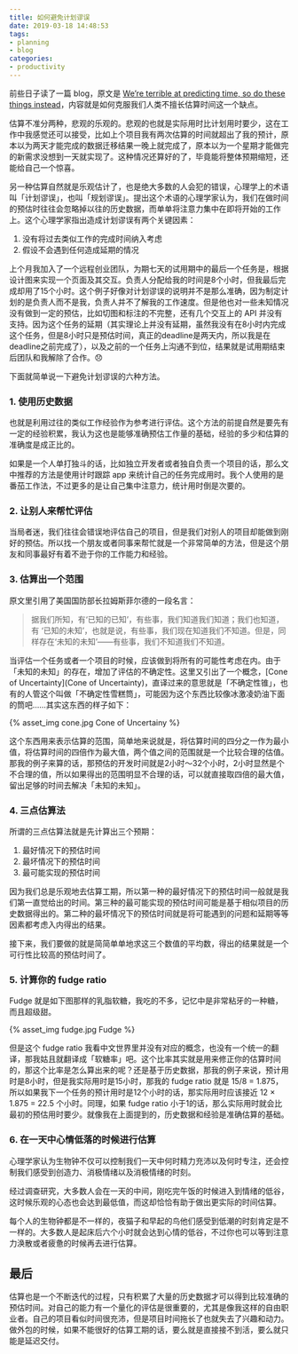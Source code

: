 ```yaml
---
title: 如何避免计划谬误
date: 2019-03-18 14:48:53
tags:
- planning
- blog
categories:
- productivity
---
```


前些日子读了一篇 blog，原文是 [We’re terrible at predicting time, so do these things instead](https://www.fastcompany.com/90313102/how-to-get-better-at-estimating-your-time)，内容就是如何克服我们人类不擅长估算时间这一个缺点。

<!-- more -->

估算不准分两种，悲观的乐观的。悲观的也就是实际用时比计划用时要少，这在工作中我感觉还可以接受，比如上个项目我有两次估算的时间就超出了我的预计，原本以为两天才能完成的数据迁移结果一晚上就完成了，原本以为一个星期才能做完的新需求没想到一天就实现了。这种情况还算好的了，毕竟能将整体预期缩短，还能给自己一个惊喜。

另一种估算自然就是乐观估计了，也是绝大多数的人会犯的错误，心理学上的术语叫「计划谬误」，也叫「规划谬误」。提出这个术语的心理学家认为，我们在做时间的预估时往往会忽略掉以往的历史数据，而单单将注意力集中在即将开始的工作上。这个心理学家指出造成计划谬误有两个关键因素：

1. 没有将过去类似工作的完成时间纳入考虑
2. 假设不会遇到任何造成延期的情况

上个月我加入了一个远程创业团队，为期七天的试用期中的最后一个任务是，根据设计图来实现一个页面及其交互。负责人分配给我的时间是8个小时，但我最后完成却用了15个小时。这个例子好像对计划谬误的说明并不是那么准确，因为制定计划的是负责人而不是我，负责人并不了解我的工作速度。但是他也对一些未知情况没有做到一定的预估，比如切图和标注的不完整，还有几个交互上的 API 并没有支持。因为这个任务的延期（其实理论上并没有延期，虽然我没有在8小时内完成这个任务，但是8小时只是预估时间，真正的deadline是两天内，所以我是在deadline之前完成了），以及之前的一个任务上沟通不到位，结果就是试用期结束后团队和我解除了合作。😞

下面就简单说一下避免计划谬误的六种方法。

### 1. 使用历史数据

也就是利用过往的类似工作经验作为参考进行评估。这个方法的前提自然是要先有一定的经验积累，我认为这也是能够准确预估工作量的基础，经验的多少和估算的准确度是成正比的。

如果是一个人单打独斗的话，比如独立开发者或者独自负责一个项目的话，那么文中推荐的方法是使用计时跟踪 app 来统计自己的任务完成用时。我个人使用的是番茄工作法，不过更多的是让自己集中注意力，统计用时倒是次要的。

### 2. 让别人来帮忙评估

当局者迷，我们往往会错误地评估自己的项目，但是我们对别人的项目却能做到刚好的预估。所以找一个朋友或者同事来帮忙就是一个非常简单的方法，但是这个朋友和同事最好有着不逊于你的工作能力和经验。

### 3. 估算出一个范围

原文里引用了美国国防部长拉姆斯菲尔德的一段名言：

> 据我们所知，有‘已知的已知’，有些事，我们知道我们知道；我们也知道，有 ‘已知的未知’，也就是说，有些事，我们现在知道我们不知道。但是，同样存在‘未知的未知’——有些事，我们不知道我们不知道。

当评估一个任务或者一个项目的时候，应该做到将所有的可能性考虑在内。由于「未知的未知」的存在，增加了评估的不确定性。这里又引出了一个概念，[Cone of Uncertainty](Cone of Uncertainty)，直译过来的意思就是「不确定性锥」，也有的人管这个叫做「不确定性雪糕筒」，可能因为这个东西比较像冰激凌奶油下面的筒吧……其实这东西的样子如下：

{% asset_img  cone.jpg Cone of Uncertainy %}

这个东西用来表示估算的范围，简单地来说就是，将估算时间的四分之一作为最小值，将估算时间的四倍作为最大值，两个值之间的范围就是一个比较合理的估值。那我的例子来算的话，那预估的开发时间就是2小时～32个小时，2小时显然是个不合理的值，所以如果得出的范围明显不合理的话，可以就直接取四倍的最大值，留出足够的时间去解决「未知的未知」。

### 4. 三点估算法

所谓的三点估算法就是先计算出三个预期：

1. 最好情况下的预估时间
2. 最坏情况下的预估时间
3. 最可能实现的预估时间

因为我们总是乐观地去估算工期，所以第一种的最好情况下的预估时间一般就是我们第一直觉给出的时间。第三种的最可能实现的预估时间可能是基于相似项目的历史数据得出的。第二种的最坏情况下的预估时间就是将可能遇到的问题和延期等等因素都考虑入内得出的结果。

接下来，我们要做的就是简简单单地求这三个数值的平均数，得出的结果就是一个可行性比较高的预估时间了。

### 5. 计算你的 fudge ratio

Fudge 就是如下图那样的乳脂软糖，我吃的不多，记忆中是非常粘牙的一种糖，而且超级甜。

{% asset_img  fudge.jpg Fudge %}

但是这个 fudge ratio 我看中文世界里并没有对应的概念，也没有一个统一的翻译，那我姑且就翻译成「软糖率」吧。这个比率其实就是用来修正你的估算时间的，那这个比率是怎么算出来的呢？还是基于历史数据，那我的例子来说，预计用时是8小时，但是我实际用时是15小时，那我的 fudge ratio 就是 15/8 = 1.875，所以如果我下一个任务的预计用时是12个小时的话，那实际用时应该接近 12 × 1.875 = 22.5 个小时。同理，如果 fudge ratio 小于1的话，那么实际用时就会比最初的预估用时要少。就像我在上面提到的，历史数据和经验是准确估算的基础。

### 6. 在一天中心情低落的时候进行估算

心理学家认为生物钟不仅可以控制我们一天中何时精力充沛以及何时专注，还会控制我们感受到创造力、消极情绪以及消极情绪的时刻。

经过调查研究，大多数人会在一天的中间，刚吃完午饭的时候进入到情绪的低谷，这时候乐观的心态也会达到最低值，而这却恰恰有助于做出更实际的时间估算。

每个人的生物钟都是不一样的，夜猫子和早起的鸟他们感受到低潮的时刻肯定是不一样的。大多数人是起床后六个小时就会达到心情的低谷，不过你也可以等到注意力涣散或者疲惫的时候再去进行估算。

## 最后

估算也是一个不断迭代的过程，只有积累了大量的历史数据才可以得到比较准确的预估时间。对自己的能力有一个量化的评估是很重要的，尤其是像我这样的自由职业者。自己的项目看似时间很充沛，但是项目时间拖长了也就失去了兴趣和动力。做外包的时候，如果不能很好的估算工期的话，要么就是直接接不到活，要么就只能是延迟交付。